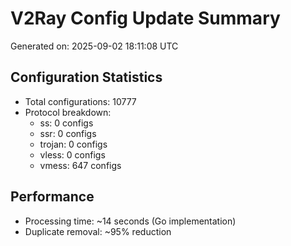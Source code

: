 # V2Ray Config Update Summary
Generated on: 2025-09-02 18:11:08 UTC

## Configuration Statistics
- Total configurations: 10777
- Protocol breakdown:
  - ss: 0 configs
  - ssr: 0 configs
  - trojan: 0 configs
  - vless: 0 configs
  - vmess: 647 configs

## Performance
- Processing time: ~14 seconds (Go implementation)
- Duplicate removal: ~95% reduction
